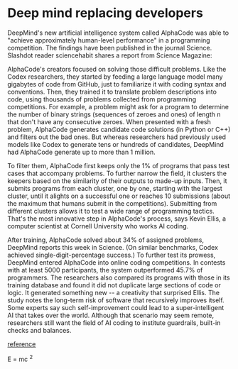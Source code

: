 #    Deep mind replacing developers
DeepMind's new artificial intelligence system called AlphaCode was able to "achieve approximately human-level performance" in a programming competition. The findings have been published in the journal Science. Slashdot reader sciencehabit shares a report from Science Magazine:

AlphaCode's creators focused on solving those difficult problems. Like the Codex researchers, they started by feeding a large language model many gigabytes of code from GitHub, just to familiarize it with coding syntax and conventions. Then, they trained it to translate problem descriptions into code, using thousands of problems collected from programming competitions. For example, a problem might ask for a program to determine the number of binary strings (sequences of zeroes and ones) of length n that don't have any consecutive zeroes. When presented with a fresh problem, AlphaCode generates candidate code solutions (in Python or C++) and filters out the bad ones. But whereas researchers had previously used models like Codex to generate tens or hundreds of candidates, DeepMind had AlphaCode generate up to more than 1 million.

To filter them, AlphaCode first keeps only the 1% of programs that pass test cases that accompany problems. To further narrow the field, it clusters the keepers based on the similarity of their outputs to made-up inputs. Then, it submits programs from each cluster, one by one, starting with the largest cluster, until it alights on a successful one or reaches 10 submissions (about the maximum that humans submit in the competitions). Submitting from different clusters allows it to test a wide range of programming tactics. That's the most innovative step in AlphaCode's process, says Kevin Ellis, a computer scientist at Cornell University who works AI coding.

After training, AlphaCode solved about 34% of assigned problems, DeepMind reports this week in Science. (On similar benchmarks, Codex achieved single-digit-percentage success.) To further test its prowess, DeepMind entered AlphaCode into online coding competitions. In contests with at least 5000 participants, the system outperformed 45.7% of programmers. The researchers also compared its programs with those in its training database and found it did not duplicate large sections of code or logic. It generated something new -- a creativity that surprised Ellis. The study notes the long-term risk of software that recursively improves itself. Some experts say such self-improvement could lead to a super-intelligent AI that takes over the world. Although that scenario may seem remote, researchers still want the field of AI coding to institute guardrails, built-in checks and balances.

[reference](https://developers.slashdot.org/story/22/12/08/226221/ai-learns-to-write-computer-code-in-stunning-advance?utm_source=slashdot&utm_medium=twitter)

E = mc <sup>2</sup>